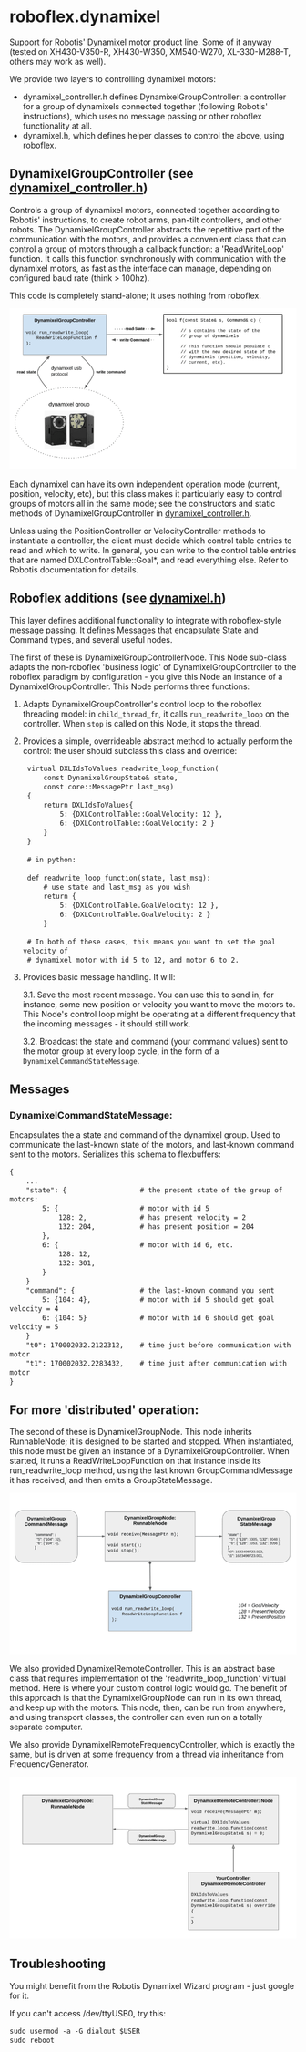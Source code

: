 # roboflex.dynamixel

Support for Robotis' Dynamixel motor product line. Some of it anyway (tested on XH430-V350-R, XH430-W350, XM540-W270, XL-330-M288-T, others may work as well).

We provide two layers to controlling dynamixel motors:

* dynamixel_controller.h defines DynamixelGroupController: a controller for a group of dynamixels connected together (following Robotis' instructions), which uses no message passing or other roboflex functionality at all.
* dynamixel.h, which defines helper classes to control the above, using roboflex.


## DynamixelGroupController (see [dynamixel_controller.h](dynamixel_controller.h))

Controls a group of dynamixel motors, connected together according to Robotis' instructions, to create robot arms, pan-tilt controllers, and other robots. The DynamixelGroupController abstracts the repetitive part of the communication with the motors, and provides a convenient class that can control a group of motors through a callback function: a 'ReadWriteLoop' function. It calls this function synchronously with communication with the dynamixel motors, as fast as the interface can manage, depending on configured baud rate (think > 100hz).

This code is completely stand-alone; it uses nothing from roboflex.

![](roboflex_dynamixel_controller.png)

Each dynamixel can have its own independent operation mode (current, position, velocity, etc), but this class makes it particularly easy to control groups of motors all in the same mode; see the constructors and static methods of DynamixelGroupController in [dynamixel_controller.h](dynamixel_controller.h).

Unless using the PositionController or VelocityController methods to instantiate a controller, the client must decide which control table entries to read and which to write. In general, you can write to the control table entries that are named DXLControlTable::Goal*, and read everything else. Refer to Robotis documentation for details.


## Roboflex additions (see [dynamixel.h](dynamixel.h))

This layer defines additional functionality to integrate with roboflex-style message passing. It defines Messages that encapsulate State and Command types, and several useful nodes.

The first of these is DynamixelGroupControllerNode. This Node sub-class adapts the non-roboflex 'business logic' of DynamixelGroupController to the roboflex paradigm by configuration - you give this Node an instance of a DynamixelGroupController. This Node performs three functions:
1. Adapts DynamixelGroupController's control loop to the roboflex threading model: in `child_thread_fn`, it calls `run_readwrite_loop` on the controller. When `stop` is called on this Node, it stops the thread.
2. Provides a simple, overrideable abstract method to actually perform the control: the user should subclass this class and override:

        virtual DXLIdsToValues readwrite_loop_function(
            const DynamixelGroupState& state,
            const core::MessagePtr last_msg) 
        {
            return DXLIdsToValues{ 
                5: {DXLControlTable::GoalVelocity: 12 },
                6: {DXLControlTable::GoalVelocity: 2 }
            }
        }

        # in python:

        def readwrite_loop_function(state, last_msg):
            # use state and last_msg as you wish
            return {
                5: {DXLControlTable.GoalVelocity: 12 },
                6: {DXLControlTable.GoalVelocity: 2 }
            }

        # In both of these cases, this means you want to set the goal velocity of
        # dynamixel motor with id 5 to 12, and motor 6 to 2.

3. Provides basic message handling. It will:

    3.1. Save the most recent message. You can use this to send in, for instance, some new position or velocity you want to move the motors to. This Node's control loop might be operating at a different frequency that the incoming messages - it should still work.

    3.2. Broadcast the state and command (your command values) sent to the motor group at every loop cycle, in the form of a `DynamixelCommandStateMessage`.


## Messages

### DynamixelCommandStateMessage:

Encapsulates the a state and command of the dynamixel group. Used to communicate the last-known state of the motors, and last-known command sent to the motors. Serializes this schema to flexbuffers:

    {
        ...
        "state": {                  # the present state of the group of motors:
            5: {                    # motor with id 5
                128: 2,             # has present velocity = 2
                132: 204,           # has present position = 204
            },
            6: {                    # motor with id 6, etc.
                128: 12,
                132: 301,
            }
        }
        "command": {                # the last-known command you sent
            5: {104: 4},            # motor with id 5 should get goal velocity = 4
            6: {104: 5}             # motor with id 6 should get goal velocity = 5
        }
        "t0": 170002032.2122312,    # time just before communication with motor
        "t1": 170002032.2283432,    # time just after communication with motor
    }


## For more 'distributed' operation:

The second of these is DynamixelGroupNode. This node inherits RunnableNode; it is designed to be started and stopped. When instantiated, this node must be given an instance of a DynamixelGroupController. When started, it runs a ReadWriteLoopFunction on that instance inside its run_readwrite_loop method, using the last known GroupCommandMessage it has received, and then emits a GroupStateMessage.

![](roboflex_dynamixel.png)

We also provided DynamixelRemoteController. This is an abstract base class that requires implementation of the 'readwrite_loop_function' virtual method. Here is where your custom control logic would go. The benefit of this approach is that the DynamixelGroupNode can run in its own thread, and keep up with the motors. This node, then, can be run from anywhere, and using transport classes, the controller can even run on a totally separate computer.

We also provide DynamixelRemoteFrequencyController, which is exactly the same, but is driven at some frequency from a thread via inheritance from FrequencyGenerator.

![](dynamixel_remote_controller.png)

## Troubleshooting

You might benefit from the Robotis Dynamixel Wizard program - just google for it.

If you can't access /dev/ttyUSB0, try this:

    sudo usermod -a -G dialout $USER
    sudo reboot
